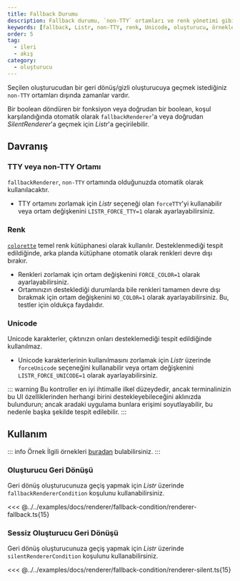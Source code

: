 ```yaml
---
title: Fallback Durumu
description: Fallback durumu, `non-TTY` ortamları ve renk yönetimi gibi durumları açıklamakta ve kullanıcılar için önemli bilgiler sunmaktadır. Bu belgede, Listr kullanarak nasıl geçiş yapılacağını öğrenebilirsiniz.
keywords: [fallback, Listr, non-TTY, renk, Unicode, oluşturucu, örnekler]
order: 5
tag:
  - ileri
  - akış
category:
  - oluşturucu
---
```




Seçilen oluşturucudan bir geri dönüş/gizli oluşturucuya geçmek istediğiniz `non-TTY` ortamları dışında zamanlar vardır.

Bir boolean döndüren bir fonksiyon veya doğrudan bir boolean, koşul karşılandığında otomatik olarak `fallbackRenderer`'a veya doğrudan _SilentRenderer_'a geçmek için _Listr_'a geçirilebilir.



## Davranış

### TTY veya non-TTY Ortamı

`fallbackRenderer`, `non-TTY` ortamında olduğunuzda otomatik olarak kullanılacaktır.

- TTY ortamını zorlamak için _Listr_ seçeneği olan `forceTTY`'yi kullanabilir veya ortam değişkenini `LISTR_FORCE_TTY=1` olarak ayarlayabilirsiniz.

### Renk

[`colorette`](https://www.npmjs.com/package/colorette) temel renk kütüphanesi olarak kullanılır. Desteklenmediği tespit edildiğinde, arka planda kütüphane otomatik olarak renkleri devre dışı bırakır.

- Renkleri zorlamak için ortam değişkenini `FORCE_COLOR=1` olarak ayarlayabilirsiniz.
- Ortamınızın desteklediği durumlarda bile renkleri tamamen devre dışı bırakmak için ortam değişkenini `NO_COLOR=1` olarak ayarlayabilirsiniz. Bu, testler için oldukça faydalıdır.

### Unicode

Unicode karakterler, çıktınızın onları desteklemediği tespit edildiğinde kullanılmaz.

- Unicode karakterlerinin kullanılmasını zorlamak için _Listr_ üzerinde `forceUnicode` seçeneğini kullanabilir veya ortam değişkenini `LISTR_FORCE_UNICODE=1` olarak ayarlayabilirsiniz.

::: warning
Bu kontroller en iyi ihtimalle ilkel düzeydedir, ancak terminalinizin bu UI özelliklerinden herhangi birini destekleyebileceğini aklınızda bulundurun; ancak aradaki uygulama bunlara erişimi soyutlayabilir, bu nedenle başka şekilde tespit edilebilir.
:::

## Kullanım

::: info Örnek
İlgili örnekleri [buradan](https://github.com/listr2/listr2/tree/master/examples/renderer-fallback-condition.example.ts) bulabilirsiniz.
:::

### Oluşturucu Geri Dönüşü

Geri dönüş oluşturucunuza geçiş yapmak için _Listr_ üzerinde `fallbackRendererCondition` koşulunu kullanabilirsiniz.

<<< @../../examples/docs/renderer/fallback-condition/renderer-fallback.ts{15}

### Sessiz Oluşturucu Geri Dönüşü

Geri dönüş oluşturucunuza geçiş yapmak için _Listr_ üzerinde `silentRendererCondition` koşulunu kullanabilirsiniz.

<<< @../../examples/docs/renderer/fallback-condition/renderer-silent.ts{15}